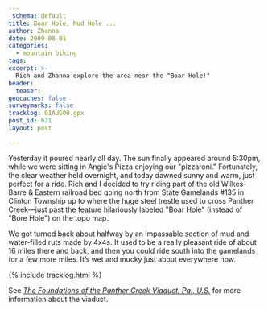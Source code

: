 ```yaml
---
_schema: default
title: Boar Hole, Mud Hole ...
author: Zhanna
date: 2009-08-01
categories:
  - mountain biking
tags:
excerpt: >- 
  Rich and Zhanna explore the area near the "Boar Hole!"
header:
  teaser:
geocaches: false
surveymarks: false
tracklog: 01AUG09.gpx
post_id: 621
layout: post            

---
```


Yesterday it poured nearly all day.  The sun finally appeared around 5:30pm, while we were sitting in Angie's Pizza enjoying our "pizzaroni."  Fortunately, the clear weather held overnight, and today dawned sunny and warm, just perfect for a ride.  Rich and I decided to try riding part of the old Wilkes-Barre & Eastern railroad bed going north from State Gamelands #135 in Clinton Township up to where the huge steel trestle used to cross Panther Creek—just past the feature hilariously labeled "Boar Hole" (instead of "Bore Hole") on the topo map.  

We got turned back about halfway by an impassable section of mud and water-filled ruts made by 4x4s.  It used to be a really pleasant ride of about 16 miles there and back, and then you could ride south into the gamelands for a few more miles.  It’s wet and mucky just about everywhere now.

{% include tracklog.html %}

See <cite><a href="https://books.google.com/books?id=UHcMAAAAYAAJ&pg=PA349&lpg=PA349&dq=panther+creek+viaduct&source=bl&ots=WfzyhnxKqR&sig=Np9rt9C-uBBC56GwXw2H43Myr8U&hl=en&ei=meN1SpGpA5CNtgfZps2WCQ&sa=X&oi=book_result&ct=result#v=onepage&q=panther%20creek%20viaduct&f=false">The Foundations of the Panther Creek Viaduct, Pa., U.S.</a></cite> for more information about the viaduct.

